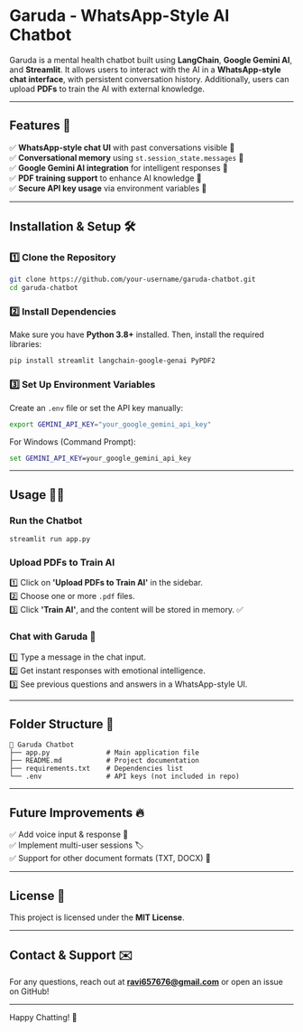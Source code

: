 # Garuda - WhatsApp-Style AI Chatbot

Garuda is a mental health chatbot built using **LangChain**, **Google Gemini AI**, and **Streamlit**. It allows users to interact with the AI in a **WhatsApp-style chat interface**, with persistent conversation history. Additionally, users can upload **PDFs** to train the AI with external knowledge.

---

## Features 🚀
✅ **WhatsApp-style chat UI** with past conversations visible 📱  
✅ **Conversational memory** using `st.session_state.messages` 🧠  
✅ **Google Gemini AI integration** for intelligent responses 🤖  
✅ **PDF training support** to enhance AI knowledge 📂  
✅ **Secure API key usage** via environment variables 🔐  

---

## Installation & Setup 🛠️

### 1️⃣ Clone the Repository
```bash
git clone https://github.com/your-username/garuda-chatbot.git
cd garuda-chatbot
```

### 2️⃣ Install Dependencies
Make sure you have **Python 3.8+** installed. Then, install the required libraries:
```bash
pip install streamlit langchain-google-genai PyPDF2
```

### 3️⃣ Set Up Environment Variables
Create an `.env` file or set the API key manually:
```bash
export GEMINI_API_KEY="your_google_gemini_api_key"
```
For Windows (Command Prompt):
```cmd
set GEMINI_API_KEY=your_google_gemini_api_key
```

---

## Usage 🏃‍♂️

### Run the Chatbot
```bash
streamlit run app.py
```

### Upload PDFs to Train AI
1️⃣ Click on **'Upload PDFs to Train AI'** in the sidebar.  
2️⃣ Choose one or more `.pdf` files.  
3️⃣ Click **'Train AI'**, and the content will be stored in memory. ✅  

### Chat with Garuda 🤖
1️⃣ Type a message in the chat input.  
2️⃣ Get instant responses with emotional intelligence.  
3️⃣ See previous questions and answers in a WhatsApp-style UI.  

---

## Folder Structure 📂
```
📂 Garuda Chatbot
├── app.py              # Main application file
├── README.md           # Project documentation
├── requirements.txt    # Dependencies list
└── .env                # API keys (not included in repo)
```

---

## Future Improvements 🔥
✅ Add voice input & response 📢  
✅ Implement multi-user sessions 🏷️  
✅ Support for other document formats (TXT, DOCX) 📄  

---

## License 📜
This project is licensed under the **MIT License**.

---

## Contact & Support ✉️
For any questions, reach out at **ravi657676@gmail.com** or open an issue on GitHub!

---

Happy Chatting! 🎉

